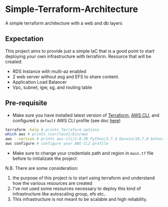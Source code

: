 # Simple-Terraform-Architecture
A simple terraform architecture with a web and db layers

## Expectation
This project aims to provide just a simple IaC that is a good point to start deploying your own infrastructure with terraform.
Resource that will be created:
- RDS Instance with multi-az enabled
- 2 web server without asg and EFS to share content.
- Application Load Balancer
- Vpc, subnet, igw, sg, and routing table

## Pre-requisite

-   Make sure you have installed latest version of [Terraform](https://learn.hashicorp.com/tutorials/terraform/install-cli), [AWS CLI](https://docs.aws.amazon.com/cli/latest/userguide/install-cliv2-mac.html#cliv2-mac-prereq), and configured a `default` AWS CLI profile (see doc [here](https://docs.aws.amazon.com/cli/latest/userguide/cli-configure-quickstart.html#cli-configure-quickstart-profiles))

```bash
terraform -help # prints Terraform options
which aws # prints /usr/local/bin/aws
aws --version # prints aws-cli/2.0.36 Python/3.7.4 Darwin/18.7.0 botocore/2.0.0
aws configure # configure your AWS CLI profile
```
- Make sure to change your credentials path and region in ```main.tf``` file before to initializate the project 


N.B.
There are some consideration:
1. the purpose of this project is to start using terraform and understand how the various resources are created
2. I've not used some resources necessary to deploy this kind of infrastructure like autoscaling group, efs etc..
3. This infrastructure is not meant to be scalable and high reliability.